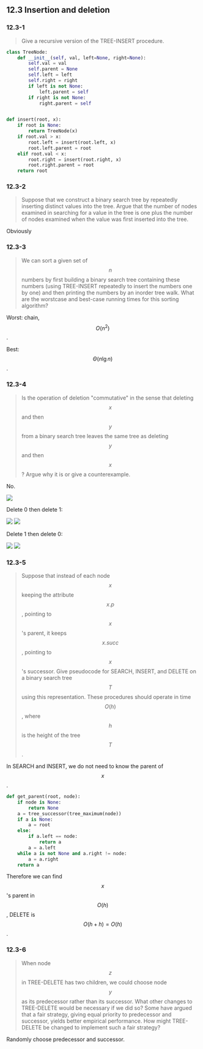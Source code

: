 ## 12.3 Insertion and deletion

### 12.3-1

> Give a recursive version of the TREE-INSERT procedure.

```python
class TreeNode:
    def __init__(self, val, left=None, right=None):
        self.val = val
        self.parent = None
        self.left = left
        self.right = right
        if left is not None:
            left.parent = self
        if right is not None:
            right.parent = self


def insert(root, x):
    if root is None:
        return TreeNode(x)
    if root.val > x:
        root.left = insert(root.left, x)
        root.left.parent = root
    elif root.val < x:
        root.right = insert(root.right, x)
        root.right.parent = root
    return root
```

### 12.3-2

> Suppose that we construct a binary search tree by repeatedly inserting distinct values into the tree. Argue that the number of nodes examined in searching for a value in the tree is one plus the number of nodes examined when the value was first inserted into the tree.

Obviously

### 12.3-3

> We can sort a given set of $$n$$ numbers by first building a binary search tree containing these numbers (using TREE-INSERT repeatedly to insert the numbers one by one) and then printing the numbers by an inorder tree walk. What are the worstcase and best-case running times for this sorting algorithm?

Worst: chain, $$O(n^2)$$.

Best: $$\Theta(n \lg n)$$.

### 12.3-4

> Is the operation of deletion "commutative" in the sense that deleting $$x$$ and then $$y$$ from a binary search tree leaves the same tree as deleting $$y$$ and then $$x$$? Argue why it is or give a counterexample.

No.

![](img/12.3-4_1.png)

Delete 0 then delete 1:

![](img/12.3-4_2.png)
![](img/12.3-4_3.png)

Delete 1 then delete 0:

![](img/12.3-4_4.png)
![](img/12.3-4_5.png)

### 12.3-5

> Suppose that instead of each node $$x$$ keeping the attribute $$x.p$$, pointing to $$x$$'s parent, it keeps $$x.succ$$, pointing to $$x$$'s successor. Give pseudocode for SEARCH, INSERT, and DELETE on a binary search tree $$T$$ using this representation. These procedures should operate in time $$O(h)$$, where $$h$$ is the height of the tree $$T$$.

In SEARCH and INSERT, we do not need to know the parent of $$x$$.

```python
def get_parent(root, node):
    if node is None:
        return None
    a = tree_successor(tree_maximum(node))
    if a is None:
        a = root
    else:
        if a.left == node:
            return a
        a = a.left
    while a is not None and a.right != node:
        a = a.right
    return a
```

Therefore we can find $$x$$'s parent in $$O(h)$$, DELETE is $$O(h + h) = O(h)$$.

### 12.3-6

> When node $$z$$ in TREE-DELETE has two children, we could choose node $$y$$ as its predecessor rather than its successor. What other changes to TREE-DELETE would be necessary if we did so? Some have argued that a fair strategy, giving equal priority to predecessor and successor, yields better empirical performance. How might TREE-DELETE be changed to implement such a fair strategy?

Randomly choose predecessor and successor.

